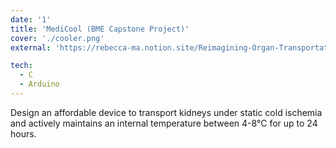 ```yaml
---
date: '1'
title: 'MediCool (BME Capstone Project)'
cover: './cooler.png'
external: 'https://rebecca-ma.notion.site/Reimagining-Organ-Transportation-Through-an-Active-Cooling-Storage-System-82c9a6c5e38c44a3bfcb90c190fa6a27?pvs=4'

tech:
  - C
  - Arduino
---
```


Design an affordable device to transport kidneys under static cold ischemia and actively maintains an internal temperature between 4-8°C for up to 24 hours.
